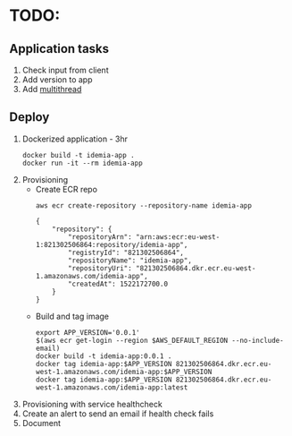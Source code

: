 # TODO:
## Application tasks
1. Check input from client
2. Add version to app
3. Add [multithread](http://rubylearning.com/satishtalim/ruby_socket_programming.htmlmultithread) 

## Deploy
1. Dockerized application     - 3hr
    ````
    docker build -t idemia-app .
    docker run -it --rm idemia-app
    ````
2. Provisioning
    - Create ECR repo
        ````
        aws ecr create-repository --repository-name idemia-app
        ````
        ````
        {
            "repository": {
                "repositoryArn": "arn:aws:ecr:eu-west-1:821302506864:repository/idemia-app",
                "registryId": "821302506864",
                "repositoryName": "idemia-app",
                "repositoryUri": "821302506864.dkr.ecr.eu-west-1.amazonaws.com/idemia-app",
                "createdAt": 1522172700.0
            }
        }
        ````
    - Build and tag image
        ````
        export APP_VERSION='0.0.1'
        $(aws ecr get-login --region $AWS_DEFAULT_REGION --no-include-email)
        docker build -t idemia-app:0.0.1 .
        docker tag idemia-app:$APP_VERSION 821302506864.dkr.ecr.eu-west-1.amazonaws.com/idemia-app:$APP_VERSION
        docker tag idemia-app:$APP_VERSION 821302506864.dkr.ecr.eu-west-1.amazonaws.com/idemia-app:latest
        
        ````
3. Provisioning with service healthcheck
4. Create an alert to send an email if health check fails
5. Document

